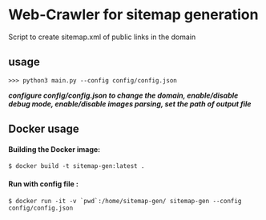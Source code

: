 # Web-Crawler for sitemap generation

Script to create sitemap.xml of public links in the domain

## usage

	>>> python3 main.py --config config/config.json

***configure config/config.json to change the domain, enable/disable debug mode, enable/disable images parsing, set the path of output file***

## Docker usage

#### Building the Docker image:

  ```
  $ docker build -t sitemap-gen:latest .
  ```

#### Run with config file :

  ```
  $ docker run -it -v `pwd`:/home/sitemap-gen/ sitemap-gen --config config/config.json
  ```

